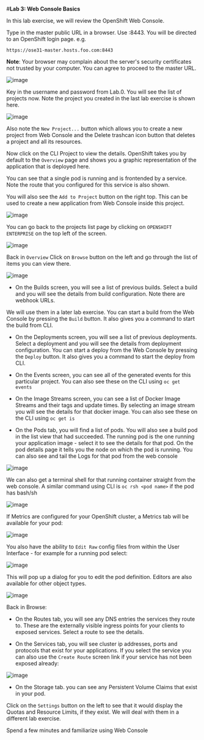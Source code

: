 #**Lab 3: Web Console Basics**

In this lab exercise, we will review the OpenShift Web Console.

Type in the master public URL in a browser. Use <master public URL>:8443. You will be directed to an OpenShift login page. e.g.

    https://ose31-master.hosts.foo.com:8443

**Note**: Your browser may complain about the server's security certificates not trusted by your computer. You can agree to proceed to the master URL.

![image](images/login.png)

Key in the username and password from Lab.0. You will see the list of projects now. Note the project you created in the last lab exercise is shown here.

![image](images/projects_list.png)

Also note the `New Project...` button which allows you to create a new project from Web Console and the Delete trashcan icon button that deletes a project and all its resources.

Now click on the CLI Project to view the details. OpenShift takes you by default to the `Overview` page and shows you a graphic representation of the application that is deployed here.

You can see that a single pod is running and is frontended by a service. Note the route that you configured for this service is also shown.

You will also see the `Add to Project` button on the right top. This can be used to create a new application from Web Console inside this project.

![image](images/project_details.png)

You can go back to the projects list page by clicking on `OPENSHIFT ENTERPRISE` on the top left of the screen.

![image](images/return_to_proj_list.png)

Back in `Overview` Click on `Browse` button on the left and go through the list of items you can view there.

![image](images/browse.png)

* On the Builds screen, you will see a list of previous builds. Select a build and you will see the details from build configuration. Note there are webhook URLs.

We will use them in a later lab exercise. You can start a build from the Web Console by pressing the `Build` button. It also gives you a command to start the build from CLI.

* On the Deployments screen, you will see a list of previous deployments. Select a deployment and you will see the details from deployment configuration.
You can start a deploy from the Web Console by pressing the `Deploy` button. It also gives you a command to start the deploy from CLI.

* On the Events screen, you can see all of the generated events for this particular project. You can also see these on the CLI using `oc get events`

* On the Image Streams screen, you can see a list of Docker Image Streams and their tags and update times. By selecting an image stream you will see the details for that docker image.
You can also see these on the CLI using `oc get is`

* On the Pods tab, you will find a list of pods. You will also see a build pod in the list view that had succeeded.
The running pod is the one running your application image - select it to see the details for that pod.
On the pod details page it tells you the node on which the pod is running.
You can also see and tail the Logs for that pod from the web console

![image](images/pod_logs.png)

We can also get a terminal shell for that running container straight from the web console. A similar command using CLI is `oc rsh <pod name>` if the pod has bash/sh

![image](images/pod_terminal.png)

If Metrics are configured for your OpenShift cluster, a Metrics tab will be available for your pod:

![image](images/pod_metrics.png)

You also have the ability to `Edit Raw` config files from within the User Interface - for example for a running pod select:

![image](images/edit_raw.png)

This will pop up a dialog for you to edit the pod definition. Editors are also available for other object types.

![image](images/edit_raw_dialogue.png)


Back in Browse:

* On the Routes tab, you will see any DNS entries the services they route to. These are the externally visible ingress points for your clients to exposed services.
Select a route to see the details.

* On the Services tab, you will see cluster ip addresses, ports and protocols that exist for your applications.
If you select the service you can also use the `Create Route` screen link if your service has not been exposed already:

![image](images/create_route.png)

* On the Storage tab. you can see any Persistent Volume Claims that exist in your pod.

Click on the `Settings` button on the left to see that it would display the Quotas and Resource Limits, if they exist. We will deal with them in a different lab exercise.

Spend a few minutes and familiarize using Web Console
